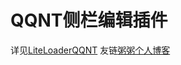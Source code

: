 # QQNT侧栏编辑插件
详见[LiteLoaderQQNT](https://liteloaderqqnt.github.io/)
友链[粥粥个人博客](https://blog.zhoujump.club/)
